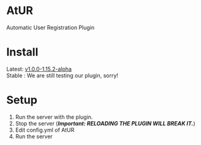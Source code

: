 # AtUR
Automatic User Registration Plugin
# Install
Latest: [v1.0.0-1.15.2-alpha](https://github.com/jhseo1107/AtUR/releases/tag/v1.0.0-alpha)<br>
Stable : We are still testing our plugin, sorry!
# Setup
  1. Run the server with the plugin.
  2. Stop the server (***Important: RELOADING THE PLUGIN WILL BREAK IT.***)
  3. Edit config.yml of AtUR
  4. Run the server
